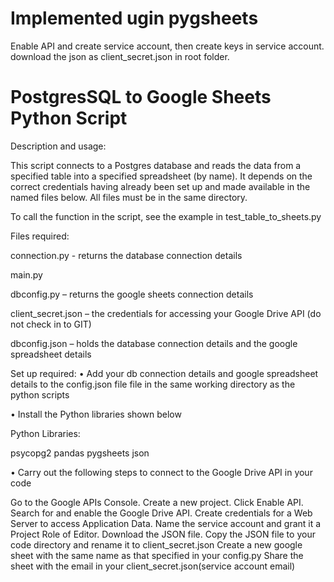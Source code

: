 # Implemented ugin pygsheets

Enable API and create service account, then create keys in service account. download the json as client_secret.json in root folder.

# PostgresSQL to Google Sheets Python Script

Description and usage:

This script connects to a Postgres database and reads the data from a specified table into a specified spreadsheet (by name). It depends on the correct credentials having already been set up and made available in the named files below. All files must be in the same directory.

To call the function in the script, see the example in test_table_to_sheets.py

Files required:


connection.py - returns the database connection details

main.py

dbconfig.py – returns the google sheets connection details

client_secret.json – the credentials for accessing your Google Drive API (do not check in to GIT)

dbconfig.json – holds the database connection details and the google spreadsheet details


Set up required:
• Add your db connection details and google spreadsheet details to the config.json file file in the same working directory as the python scripts

• Install the Python libraries shown below

Python Libraries:

psycopg2 pandas pygsheets json

• Carry out the following steps to connect to the Google Drive API in your code

Go to the Google APIs Console.
Create a new project.
Click Enable API. Search for and enable the Google Drive API.
Create credentials for a Web Server to access Application Data.
Name the service account and grant it a Project Role of Editor.
Download the JSON file.
Copy the JSON file to your code directory and rename it to client_secret.json
Create a new google sheet with the same name as that specified in your config.py
Share the sheet with the email in your client_secret.json(service account email)